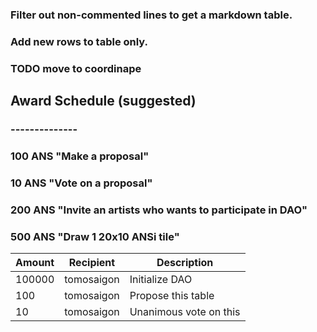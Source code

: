 ### Filter out non-commented lines to get a markdown table.
### Add new rows to table only.
### TODO move to coordinape

##  Award Schedule (suggested)
### --------------
###  100 ANS "Make a proposal"
###   10 ANS "Vote on a proposal"
###  200 ANS "Invite an artists who wants to participate in DAO"
###  500 ANS "Draw 1 20x10 ANSi tile"



| Amount 	| Recipient	  | Description 				    |
| ---		  | ---		      | ---					            |
| 100000	| tomosaigon	| Initialize DAO			    |
| 100		  | tomosaigon	| Propose this table			|
| 10		  | tomosaigon	| Unanimous vote on this	|	
